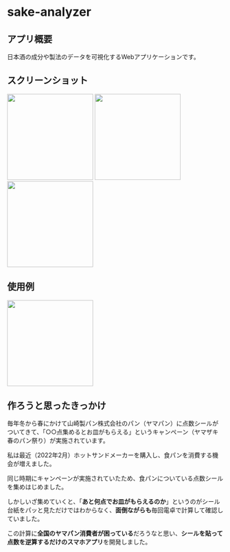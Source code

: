 # sake-analyzer
## アプリ概要
日本酒の成分や製法のデータを可視化するWebアプリケーションです。

## スクリーンショット
<img src="https://user-images.githubusercontent.com/94373729/168709143-0e0ecc93-085b-44fb-9dc8-446e786073f4.png" width="200"> <img src="https://user-images.githubusercontent.com/94373729/168709169-b15d640d-b1d3-445e-9452-4862765d0f4a.png" width="200"> <img src="https://user-images.githubusercontent.com/94373729/168709179-e959f521-5a51-4a4b-aa1c-31cff060b057.png" width="200">

## 使用例
<img src="https://user-images.githubusercontent.com/94373729/168720159-caf42697-7db2-4e44-8f9e-9c422f0ff06f.gif" width="200">

## 作ろうと思ったきっかけ
毎年冬から春にかけて山崎製パン株式会社のパン（ヤマパン）に点数シールがついてきて、「○○点集めるとお皿がもらえる」というキャンペーン（ヤマザキ春のパン祭り）が実施されています。

私は最近（2022年2月）ホットサンドメーカーを購入し、食パンを消費する機会が増えました。

同じ時期にキャンペーンが実施されていたため、食パンについている点数シールを集めはじめました。

しかしいざ集めていくと、「**あと何点でお皿がもらえるのか**」というのがシール台紙をパッと見ただけではわからなく、**面倒ながらも**毎回電卓で計算して確認していました。

この計算に**全国のヤマパン消費者が困っている**だろうなと思い、**シールを貼って点数を逆算するだけのスマホアプリ**を開発しました。
